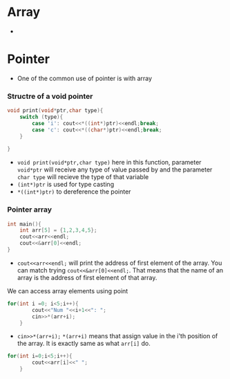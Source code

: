 # Array
- 
# Pointer
- One of the common use of pointer is with array
### Structre of a void pointer
```C++
void print(void*ptr,char type){
    switch (type){
        case 'i': cout<<*((int*)ptr)<<endl;break;
        case 'c': cout<<*((char*)ptr)<<endl;break;
    }
    
}
```

- `void print(void*ptr,char type)` here in this function, parameter `void*ptr` will receive any type of value passed by and the parameter `char type` will recieve the type of that variable
- ` (int*)ptr ` is used for type casting
-  ` *((int*)ptr) ` to dereference the pointer

### Pointer array
```C++
int main(){
    int arr[5] = {1,2,3,4,5};
    cout<<arr<<endl;
    cout<<&arr[0]<<endl;
}
```
- `cout<<arr<<endl;` will print the address of first element of the array. You can match trying `cout<<&arr[0]<<endl;`. That means that the name of an array is the address of first element of that array.

We can access array elements using point
```C++
for(int i =0; i<5;i++){
        cout<<"Num "<<i+1<<": ";
        cin>>*(arr+i);
    }
```
- `cin>>*(arr+i);` `*(arr+i)` means that assign value in the i'th position of the array. It is exactly same as what `arr[i]` do.
```C++
for(int i=0;i<5;i++){
        cout<<arr[i]<<" ";
    }
```
